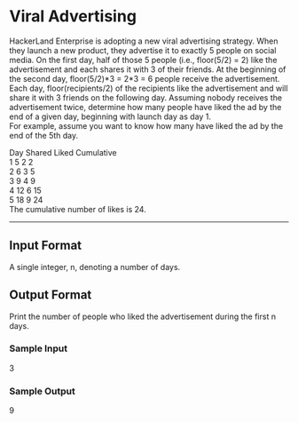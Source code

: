 <h1>Viral Advertising</h1>
HackerLand Enterprise is adopting a new viral advertising strategy. When they launch a new product, they advertise it to exactly 5 people on social media.
On the first day, half of those 5 people (i.e., floor(5/2) = 2) like the advertisement and each shares it with 3 of their friends. 
At the beginning of the second day, floor(5/2)*3 = 2*3 = 6 people receive the advertisement.
Each day, floor(recipients/2) of the recipients like the advertisement and will share it with 3 friends on the following day. 
Assuming nobody receives the advertisement twice, determine how many people have liked the ad by the end of a given day, 
beginning with launch day as day 1.<br>
For example, assume you want to know how many have liked the ad by the end of the 5th day.<br>

Day Shared Liked Cumulative<br>
1      5     2       2<br>
2      6     3       5<br>
3      9     4       9<br>
4     12     6      15<br>
5     18     9      24<br>
The cumulative number of likes is 24.

<hr>
<h2>Input Format</h2>
A single integer, n, denoting a number of days.

<h2>Output Format</h2>
Print the number of people who liked the advertisement during the first n days.

<h3>Sample Input</h3>
3

<h3>Sample Output</h3>
9
